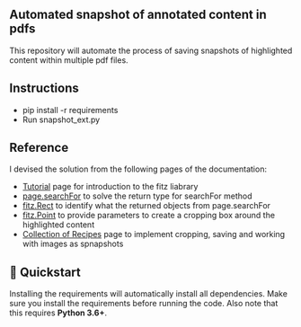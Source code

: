 ## Automated snapshot of annotated content in pdfs
 This repository will automate the process of saving snapshots of highlighted content within multiple pdf files.

## Instructions

-   pip install -r requirements
-   Run snapshot_ext.py

## Reference

I devised the solution from the following pages of the documentation:

-   [Tutorial](https://pymupdf.readthedocs.io/en/latest/tutorial.html) page for introduction to the fitz liabrary
-   [page.searchFor](https://pymupdf.readthedocs.io/en/latest/page.html) to solve the return type for searchFor method
-   [fitz.Rect](https://pymupdf.readthedocs.io/en/latest/rect.html) to identify what the returned objects from page.searchFor
-   [fitz.Point](https://pymupdf.readthedocs.io/en/latest/functions.html) to provide parameters to create a cropping box around the highlighted content
-   [Collection of Recipes](https://pymupdf.readthedocs.io/en/latest/faq.html) page to implement cropping, saving and working with images as spnapshots

## 🚀 Quickstart

Installing the requirements will automatically install all dependencies. Make sure you install the requirements
before running the code. Also note that this requires **Python 3.6+**.